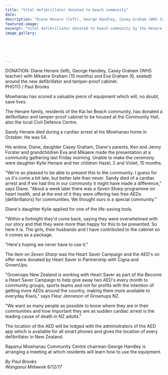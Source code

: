 ```yaml
---
title: "Vital defibrillator donated to beach community"
date: 
description: "Diane Henare (left), George Handley, Casey Graham (WHS teacher) with Mikaere Graham (15 months) & Eva Graham (6, seated) around the new defibrillator & tamper-proof cabinet..."
featured-image: 
excerpt: "Vital defibrillator donated to beach community by the Henare family, residents of the Kai Iwi Beach community."
image_gallery:
    
    
    
    
    
---
```


<p><span>DONATION: Diane Henare (left), George Handley, Casey Graham (<span>WHS teacher)</span> with Mikaere Graham (15 months) and Eva Graham (6, seated) around the new defibrillator and tamper-proof cabinet. <br />PHOTO / Paul Brooks</span></p>
<p class="element element-paragraph">Mowhanau has scored a valuable piece of equipment which will, no doubt, save lives.</p>
<p class="element element-paragraph">The Henare family, residents of the Kai Iwi Beach community, has donated a defibrillator and tamper-proof cabinet to be housed at the Community Hall, also the local Civil Defence Centre.</p>
<p class="element element-paragraph">Sandy Henare died during a cardiac arrest at his Mowhanau home in October. He was 54.</p>
<p class="element element-paragraph">His widow, Diane, daughter Casey Graham, Diane's parents, Ken and Jenny Forster and grandchildren Eva and Mikaere made the presentation at a community gathering last Friday morning. Unable to make the ceremony were daughter Kylie Henare and her children Hazel, 2 and Violet, 15 months.</p>
<p class="element element-paragraph">"We're so pleased to be able to present this to the community. I guess for us it's come a bit late, but better late than never. Sandy died of a cardiac arrest and if we had this in our community it might have made a difference," says Diane. "About a week later there was a&nbsp;<em>Seven Sharp</em>&nbsp;programme on heart health, and at the end of it they were offering two free AEDs [defibrillators] for communities. We thought ours is a special community."</p>
<p class="element element-paragraph">Diane's daughter Kylie applied for one of the life-saving tools.</p>
<p class="element element-paragraph">"Within a fortnight they'd come back, saying they were overwhelmed with our story and that they were more than happy for this to be presented. So here it is. The girls, their husbands and I have contributed to the cabinet so it comes as a package.</p>
<p class="element element-paragraph">"Here's hoping we never have to use it."</p>
<p class="element element-paragraph">The item on&nbsp;<em>Seven Sharp</em>&nbsp;was the Heart Saver Campaign and the AED's on offer were donated by Heart Saver in Partnership with Cigna and GrownUps.</p>
<p class="element element-paragraph">"Grownups New Zealand is working with Heart Saver as part of the Become a Heart Saver Campaign to help give away two AED's every month to community groups, sports teams and not for profits with the intention of getting more AEDs around the country, making them more available to everyday Kiwis," says Fleur Jenneson of Grownups NZ.</p>
<p class="element element-paragraph">"We want as many people as possible to know where they are in their communities and how important they are as sudden cardiac arrest is the leading cause of death in NZ adults."</p>
<p class="element element-paragraph">The location of the AED will be lodged with the administrators of the AED app which is available for all smart phones and gives the location of every defibrillator in New Zealand.</p>
<p class="element element-paragraph">Rapanui Mowhanau Community Centre chairman George Handley is arranging a meeting at which residents will learn how to use the equipment.</p>
<p><em>By&nbsp;Paul Brooks<br />Wanganui Midweek&nbsp;6/12/17</em></p>

